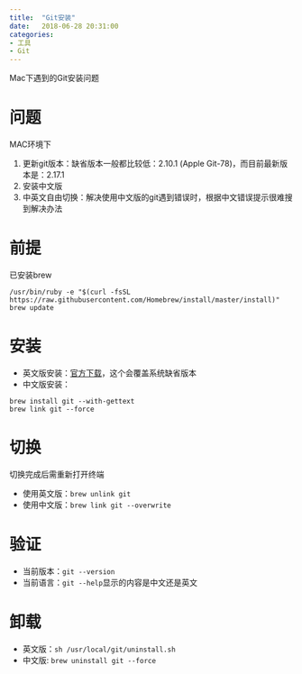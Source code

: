 ```yaml
---
title:  "Git安装"
date:   2018-06-28 20:31:00
categories:
- 工具
- Git
---
```


Mac下遇到的Git安装问题

<!-- More -->

# 问题
MAC环境下
1. 更新git版本：缺省版本一般都比较低：2.10.1 (Apple Git-78)，而目前最新版本是：2.17.1
2. 安装中文版
3. 中英文自由切换：解决使用中文版的git遇到错误时，根据中文错误提示很难搜到解决办法

# 前提
已安装brew
```
/usr/bin/ruby -e "$(curl -fsSL https://raw.githubusercontent.com/Homebrew/install/master/install)"
brew update
```

# 安装
* 英文版安装：[官方下载](https://git-scm.com/)，这个会覆盖系统缺省版本
* 中文版安装：
```
brew install git --with-gettext
brew link git --force
```

# 切换
切换完成后需重新打开终端
* 使用英文版：`brew unlink git`
* 使用中文版：`brew link git --overwrite`

# 验证
* 当前版本：`git --version`
* 当前语言：`git --help`显示的内容是中文还是英文

# 卸载
* 英文版：`sh /usr/local/git/uninstall.sh`
* 中文版: `brew uninstall git --force`